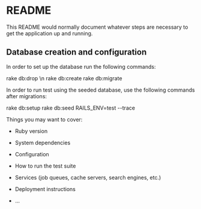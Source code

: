 # README

This README would normally document whatever steps are necessary to get the
application up and running.

## Database creation and configuration
In order to set up the database run the following commands:

rake db:drop \n
rake db:create
rake db:migrate

In order to run test using the seeded database, use the following commands after migrations:

rake db:setup
rake db:seed RAILS_ENV=test --trace

Things you may want to cover:

* Ruby version

* System dependencies

* Configuration

* How to run the test suite

* Services (job queues, cache servers, search engines, etc.)

* Deployment instructions

* ...
